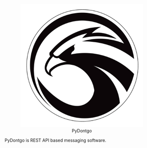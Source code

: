 
<p align="center">
  <br>
  <img width="400" src="./client/qml/images/eagle-splashscreen.png" alt="logo of vue-awesome repository">
  <br>
  PyDontgo
  <br>
</p>

PyDontgo is REST API based messaging software.
